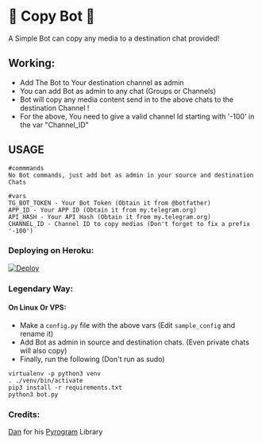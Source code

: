 # 📇 Copy Bot 📇
A Simple Bot can copy any media to a destination chat provided!

## Working:
- Add The Bot to Your destination channel as admin
- You can add Bot as admin to any chat (Groups or Channels)
- Bot will copy any media content send in to the above chats to the destination Channel !
- For the above, You need to give a valid channel Id starting with '-100' in the var "Channel_ID"

## USAGE
```
#commmands
No Bot commands, just add bot as admin in your source and destination Chats

#vars
TG_BOT_TOKEN - Your Bot Token (Obtain it from @botfather)
APP_ID - Your APP ID (Obtain it from my.telegram.org)
API_HASH - Your API Hash (Obtain it from my.telegram.org)
CHANNEL_ID - Channel ID to copy medias (Don't forget to fix a prefix '-100')
```

### Deploying on Heroku:

[![Deploy](https://www.herokucdn.com/deploy/button.svg)](https://heroku.com/deploy?template=https://github.com/0AIB/Copy-Bot)

### Legendary Way:
#### On Linux Or VPS:

- Make a ```config.py``` file with the above vars (Edit ```sample_config``` and rename it)
- Add Bot as admin in source and destination chats. (Even private chats will also copy)
- Finally, run the following (Don't run as sudo)

```
virtualenv -p python3 venv
. ./venv/bin/activate
pip3 install -r requirements.txt
python3 bot.py
```

### Credits:
[Dan](https://t.me/huskell) for his [Pyrogram](https://github.com/pyrogram/pyrogram) Library
